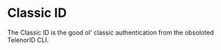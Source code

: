 # Classic ID

The Classic ID is the good ol' classic authentication from the obsoloted
TelenorID CLI.
